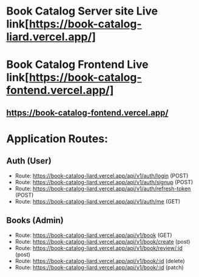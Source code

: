 # Book Catalog Server site Live link[https://book-catalog-liard.vercel.app/]

# Book Catalog Frontend Live link[https://book-catalog-fontend.vercel.app/]

## https://book-catalog-fontend.vercel.app/

# Application Routes:

## Auth (User)

- Route: https://book-catalog-liard.vercel.app/api/v1/auth/login (POST)
- Route: https://book-catalog-liard.vercel.app/api/v1/auth/signup (POST)
- Route: https://book-catalog-liard.vercel.app/api/v1/auth/refresh-token (POST)
- Route: https://book-catalog-liard.vercel.app/api/v1/auth/me (GET)

## Books (Admin)

- Route: https://book-catalog-liard.vercel.app/api/v1/book (GET)
- Route: https://book-catalog-liard.vercel.app/api/v1/book/create (post)
- Route: https://book-catalog-liard.vercel.app/api/v1/book/review/:id (post)
- Route: https://book-catalog-liard.vercel.app/api/v1/book/:id (delete)
- Route: https://book-catalog-liard.vercel.app/api/v1/book/:id (patch)
